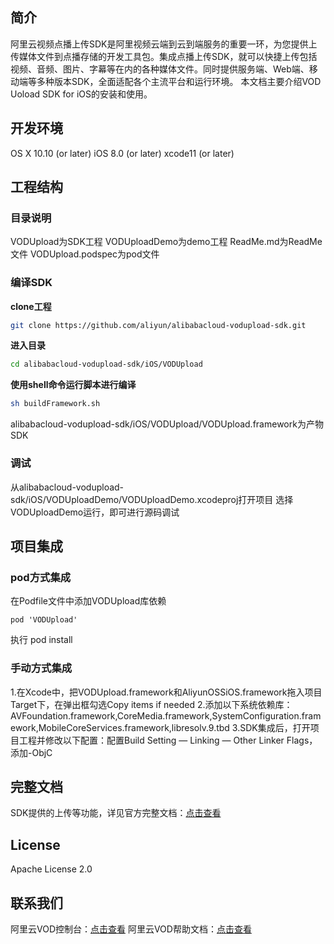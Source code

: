 ## 简介
阿里云视频点播上传SDK是阿里视频云端到云到端服务的重要一环，为您提供上传媒体文件到点播存储的开发工具包。集成点播上传SDK，就可以快捷上传包括视频、音频、图片、字幕等在内的各种媒体文件。同时提供服务端、Web端、移动端等多种版本SDK，全面适配各个主流平台和运行环境。
本文档主要介绍VOD Uoload SDK for iOS的安装和使用。

## 开发环境
OS X 10.10 (or later)
iOS 8.0 (or later)
xcode11 (or later)

## 工程结构
### 目录说明
VODUpload为SDK工程
VODUploadDemo为demo工程
ReadMe.md为ReadMe文件
VODUpload.podspec为pod文件

### 编译SDK
**clone工程**
```bash
git clone https://github.com/aliyun/alibabacloud-vodupload-sdk.git
```
**进入目录**
```bash
cd alibabacloud-vodupload-sdk/iOS/VODUpload
```
**使用shell命令运行脚本进行编译**
```bash
sh buildFramework.sh
```
alibabacloud-vodupload-sdk/iOS/VODUpload/VODUpload.framework为产物SDK

### 调试
从alibabacloud-vodupload-sdk/iOS/VODUploadDemo/VODUploadDemo.xcodeproj打开项目
选择VODUploadDemo运行，即可进行源码调试

## 项目集成
### pod方式集成
在Podfile文件中添加VODUpload库依赖
```
pod 'VODUpload'
```
执行 pod install

### 手动方式集成
1.在Xcode中，把VODUpload.framework和AliyunOSSiOS.framework拖入项目Target下，在弹出框勾选Copy items if needed
2.添加以下系统依赖库：AVFoundation.framework,CoreMedia.framework,SystemConfiguration.framework,MobileCoreServices.framework,libresolv.9.tbd
3.SDK集成后，打开项目工程并修改以下配置：配置Build Setting — Linking — Other Linker Flags，添加-ObjC


## 完整文档
SDK提供的上传等功能，详见官方完整文档：[点击查看](https://help.aliyun.com/document_detail/62954.html)


## License
Apache License 2.0


## 联系我们
阿里云VOD控制台：[点击查看](https://vod.console.aliyun.com)
阿里云VOD帮助文档：[点击查看](https://help.aliyun.com/product/29932.html)
